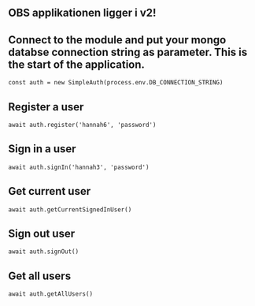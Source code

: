 ## OBS applikationen ligger i v2!
## Connect to the module and put your mongo databse connection string as parameter. This is the start of the application.
  `const auth = new SimpleAuth(process.env.DB_CONNECTION_STRING)`

## Register a user
  `await auth.register('hannah6', 'password')`

## Sign in a user
`await auth.signIn('hannah3', 'password')`

## Get current user
`await auth.getCurrentSignedInUser()`

## Sign out user
`await auth.signOut()`

## Get all users
`await auth.getAllUsers()`